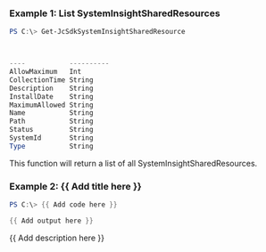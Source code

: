 ### Example 1: List SystemInsightSharedResources
```powershell
PS C:\> Get-JcSdkSystemInsightSharedResource



----           ----------
AllowMaximum   Int
CollectionTime String
Description    String
InstallDate    String
MaximumAllowed String
Name           String
Path           String
Status         String
SystemId       String
Type           String


```

This function will return a list of all SystemInsightSharedResources.

### Example 2: {{ Add title here }}
```powershell
PS C:\> {{ Add code here }}

{{ Add output here }}
```

{{ Add description here }}

